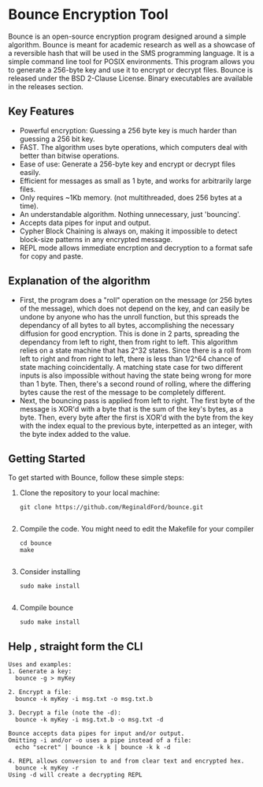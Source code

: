 # Bounce Encryption Tool

Bounce is an open-source encryption program designed around a simple algorithm. Bounce is meant for academic research as well as a showcase of a reversible hash that will be used in the SMS programming language. It is a simple command line tool for POSIX environments. This program allows you to generate a 256-byte key and use it to encrypt or decrypt files. Bounce is released under the BSD 2-Clause License. Binary executables are available in the releases section.

## Key Features

- Powerful encryption: Guessing a 256 byte key is much harder than guessing a 256 bit key. 
- FAST. The algorithm uses byte operations, which computers deal with better than bitwise operations.
- Ease of use: Generate a 256-byte key and encrypt or decrypt files easily.
- Efficient for messages as small as 1 byte, and works for arbitrarily large files.
- Only requires ~1Kb memory. (not multithreaded, does 256 bytes at a time).
- An understandable algorithm. Nothing unnecessary, just 'bouncing'.
- Accepts data pipes for input and output.
- Cypher Block Chaining is always on, making it impossible to detect block-size patterns in any encrypted message.
- REPL mode allows immediate encrption and decryption to a format safe for copy and paste.
  
## Explanation of the algorithm
- First, the program does a "roll" operation on the message (or 256 bytes of the message), which does not depend on the key, and can easily be undone by anyone who has the unroll function, but this spreads the dependancy of all bytes to all bytes, accomplishing the necessary diffusion for good encryption. This is done in 2 parts, spreading the dependancy from left to right, then from right to left. This algorithm relies on a state machine that has 2^32 states. Since there is a roll from left to right and from right to left, there is less than 1/2^64 chance of state maching coincidentally. A matching state case for two different inputs is also impossible without having the state being wrong for more than 1 byte. Then, there's a second round of rolling, where the differing bytes cause the rest of the message to be completely different.
- Next, the bouncing pass is applied from left to right. The first byte of the message is XOR'd with a byte that is the sum of the key's bytes, as a byte. Then, every byte after the first is XOR'd with the byte from the key with the index equal to the previous byte, interpetted as an integer, with the byte index added to the value.

## Getting Started

To get started with Bounce, follow these simple steps:

1. Clone the repository to your local machine:
   ```shell
   git clone https://github.com/ReginaldFord/bounce.git
  
2. Compile the code. You might need to edit the Makefile for your compiler
   ```shell
   cd bounce
   make
  
3. Consider installing
   ```shell
   sudo make install
  
4. Compile bounce
   ```shell
   sudo make install

## Help , straight form the CLI

```shell
Uses and examples:
1. Generate a key:
  bounce -g > myKey

2. Encrypt a file:
  bounce -k myKey -i msg.txt -o msg.txt.b

3. Decrypt a file (note the -d):
  bounce -k myKey -i msg.txt.b -o msg.txt -d

Bounce accepts data pipes for input and/or output.
Omitting -i and/or -o uses a pipe instead of a file:
  echo "secret" | bounce -k k | bounce -k k -d

4. REPL allows conversion to and from clear text and encrypted hex.
  bounce -k myKey -r
Using -d will create a decrypting REPL
